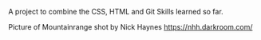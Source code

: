 A project to combine the CSS, HTML and Git Skills learned so far. 

Picture of Mountainrange shot by
Nick Haynes
https://nhh.darkroom.com/